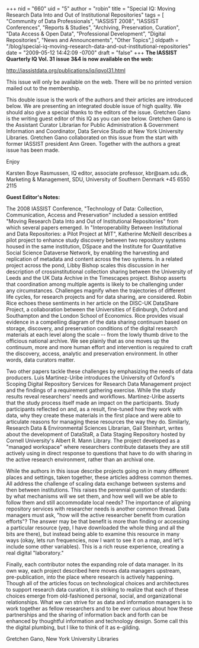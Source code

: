 +++
nid = "660"
uid = "5"
author = "robin"
title = "Special IQ: Moving Research Data Into and Out of Institutional Repositories"
tags = [ "Community of Data Professionals", "IASSIST 2008", "IASSIST Conferences", "Reports & Studies", "Archiving, Preservation, Curation", "Data Access & Open Data", "Professional Development", "Digital Repositories", "News and Announcements", "Other Topics",]
oldpath = "/blog/special-iq-moving-research-data-and-out-institutional-repositories"
date = "2009-05-12 14:42:09 -0700"
draft = "false"
+++
**The IASSIST Quarterly IQ Vol. 31 issue 3&4 is now available on the
web:**

<http://iassistdata.org/publications/iq/iqvol31.html>

This issue will only be available on the web. There will be no printed
version mailed out to the membership.

This double issue is the work of the authors and their articles are
introduced below. We are presenting an integrated double issue of high
quality. We should also give a special thanks to the editors of the
issue. Gretchen Gano is the writing guest editor of this IQ as you can
see below. Gretchen Gano is the Assistant Curator Librarian for Public
Administration & Government Information and Coordinator, Data Service
Studio at New York University Libraries. Gretchen Gano collaborated on
this issue from the start with former IASSIST president Ann Green.
Together with the authors a great issue has been made.

Enjoy

Karsten Boye Rasmussen, IQ editor, associate professor, kbr\@sam.sdu.dk,
Marketing & Management, SDU, University of Southern Denmark +45 6550
2115

**Guest Editor\'s Notes:**

The 2008 IASSIST Conference, "Technology of Data: Collection,
Communication, Access and Preservation" included a session entitled
"Moving Research Data Into and Out of Institutional Repositories" from
which several papers emerged. In "Interoperability Between Institutional
and Data Repositories: a Pilot Project at MIT", Katherine McNeill
describes a pilot project to enhance study discovery between two
repository systems housed in the same institution, DSpace and the
Institute for Quantitative Social Science Dataverse Network, by enabling
the harvesting and replication of metadata and content across the two
systems. In a related project across the pond, Libby Bishop scales this
discussion in her description of crossinstitutional collection sharing
between the University of Leeds and the UK Data Archive in the
Timescapes project. Bishop asserts that coordination among multiple
agents is likely to be challenging under any circumstances. Challenges
magnify when the trajectories of different life cycles, for research
projects and for data sharing, are considered. Robin Rice echoes these
sentiments in her article on the DISC-UK DataShare Project, a
collaboration between the Universities of Edinburgh, Oxford and
Southampton and the London School of Economics. Rice provides visual
evidence in a compelling diagram of the data sharing continuum based on
storage, discovery, and preservation conditions of the digital research
materials at each level along the scale \-- from the lowly thumb drive
to the officious national archive. We see plainly that as one moves up
the continuum, more and more human effort and intervention is required
to craft the discovery, access, analytic and preservation environment.
In other words, data curators matter.

Two other papers tackle these challenges by emphasizing the needs of
data producers. Luis Martinez-Uribe introduces the University of
Oxford's Scoping Digital Repository Services for Research Data
Management project and the findings of a requirement gathering exercise.
While the study results reveal researchers' needs and workflows.
Martinez-Uribe asserts that the study process itself made an impact on
the participants. Study participants reflected on and, as a result,
fine-tuned how they work with data, why they create these materials in
the first place and were able to articulate reasons for managing these
resources the way they do. Similarly, Research Data & Environmental
Sciences Librarian, Gail Steinhart, writes about the development of
DataStaR, a Data Staging Repository hosted by Cornell University's
Albert R. Mann Library. The project developed as a "managed workspace"
where researchers contribute datasets they are still actively using in
direct response to questions that have to do with sharing in the active
research environment, rather than an archival one.

While the authors in this issue describe projects going on in many
different places and settings, taken together, these articles address
common themes. All address the challenge of scaling data exchange
between systems and then between institutions. This raises the perennial
question of standards: by what mechanisms will we set them, and how well
will we be able to follow them and still accommodate local needs? The
importance of aligning repository services with researcher needs is
another common thread. Data managers must ask, "how will the active
researcher benefit from curation efforts"? The answer may be that
benefit is more than finding or accessing a particular resource (yep, I
have downloaded the whole thing and all the bits are there), but instead
being able to examine this resource in many ways (okay, lets run
frequencies, now I want to see it on a map, and let's include some other
variables). This is a rich reuse experience, creating a real digital
"laboratory."

Finally, each contributor notes the expanding role of data manager. In
its own way, each project described here moves data managers upstream,
pre-publication, into the place where research is actively happening.
Though all of the articles focus on technological choices and
architectures to support research data curation, it is striking to
realize that each of these choices emerge from old-fashioned personal,
social, and organizational relationships. What we can strive for as data
and information managers is to work together as fellow researchers and
to be ever curious about how these partnerships and the sharing of
information back and forth can be enhanced by thoughtful information and
technology design. Some call this the digital plumbing, but I like to
think of it as e-gilding.

Gretchen Gano, New York University Libraries
